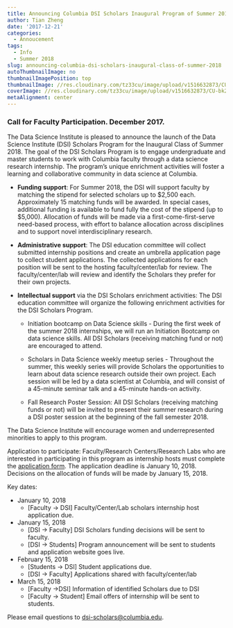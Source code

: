 ```yaml
---
title: Announcing Columbia DSI Scholars Inaugural Program of Summer 2018
author: Tian Zheng
date: '2017-12-21'
categories:
  - Annoucement
tags:
  - Info
  - Summer 2018
slug: announcing-columbia-dsi-scholars-inaugural-class-of-summer-2018
autoThumbnailImage: no
thumbnailImagePosition: top
thumbnailImage: //res.cloudinary.com/tz33cu/image/upload/v1516632873/CU-bk2_naivue.png
coverImage: //res.cloudinary.com/tz33cu/image/upload/v1516632873/CU-bk2_naivue.png
metaAlignment: center
---
```


### Call for Faculty Participation. December 2017.

The Data Science Institute is pleased to announce the launch of the Data Science Institute (DSI) Scholars Program for the Inaugural Class of Summer 2018. The goal of the DSI Scholars Program is to engage undergraduate and master students to work with Columbia faculty through a data science research internship. The program’s unique enrichment activities will foster a learning and collaborative community in data science at Columbia.

<!--more-->

+ **Funding support**: For Summer 2018, the DSI will support faculty by matching the stipend for selected scholars up to $2,500 each.  Approximately 15 matching funds will be awarded.  In special cases, additional funding is available to fund fully the cost of the stipend (up to $5,000).  Allocation of funds will be made via a first-come-first-serve need-based process, with effort to balance allocation across disciplines and to support novel interdisciplinary research.

+ **Administrative support**: The DSI education committee will collect submitted internship positions and create an umbrella application page to collect student applications. The collected applications for each position will be sent to the hosting faculty/center/lab for review. The faculty/center/lab will review and identify the Scholars they prefer for their own projects.

+ **Intellectual support** via the DSI Scholars enrichment activities: The DSI education committee will organize the following enrichment activities for the DSI Scholars Program.

    + Initiation bootcamp on Data Science skills - During the first week of the summer 2018 internships, we will run an Initiation Bootcamp on data science skills. All DSI Scholars (receiving matching fund or not) are encouraged to attend.

    + Scholars in Data Science weekly meetup series - Throughout the summer, this weekly series will provide Scholars the opportunities to learn about data science research outside their own project. Each session will be led by a data scientist at Columbia, and will consist of a 45-minute seminar talk and a 45-minute hands-on activity.

    + Fall Research Poster Session: All DSI Scholars (receiving matching funds or not) will be invited to present their summer research during a DSI poster session at the beginning of the fall semester 2018.

The Data Science Institute will encourage women and underrepresented minorities to apply to this program.

Application to participate: Faculty/Research Centers/Research Labs who are interested in participating in this program as internship hosts must complete the [application form](https://goo.gl/forms/w37CZgGyuKnWNrLn2). The application deadline is January 10, 2018.  Decisions on the allocation of funds will be made by January 15, 2018.

Key dates:

+ January 10, 2018
    + [Faculty -> DSI] Faculty/Center/Lab scholars internship host application due.
+ January 15, 2018
    + [DSI -> Faculty] DSI Scholars funding decisions will be sent to faculty.
    + [DSI -> Students] Program announcement will be sent to students and application website goes live.
+ February 15, 2018
    + [Students -> DSI] Student applications due.
    + [DSI -> Faculty] Applications shared with faculty/center/lab
+ March 15, 2018
    + [Faculty ->DSI] Information of identified Scholars due to DSI
   + [Faculty -> Student] Email offers of internship will be sent to students.

Please email questions to dsi-scholars@columbia.edu.